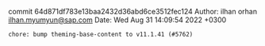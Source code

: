 commit 64d871df783e13baa2432d36abd6ce3512fec124
Author: ilhan orhan <ilhan.myumyun@sap.com>
Date:   Wed Aug 31 14:09:54 2022 +0300

    chore: bump theming-base-content to v11.1.41 (#5762)
